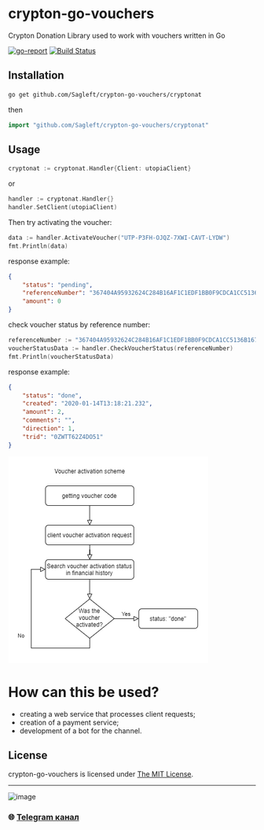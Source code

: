 # crypton-go-vouchers
Crypton Donation Library used to work with vouchers written in Go

[![go-report](https://goreportcard.com/badge/github.com/Sagleft/crypton-go-vouchers)](https://goreportcard.com/report/github.com/Sagleft/crypton-go-vouchers)
[![Build Status](https://travis-ci.org/sagleft/crypton-go-vouchers.svg?branch=main)](https://travis-ci.org/sagleft/crypton-go-vouchers)

## Installation

```bash
go get github.com/Sagleft/crypton-go-vouchers/cryptonat
```

then

```go
import "github.com/Sagleft/crypton-go-vouchers/cryptonat"
```

Usage
-------

```go
cryptonat := cryptonat.Handler{Client: utopiaClient}
```

or

```go
handler := cryptonat.Handler{}
handler.SetClient(utopiaClient)
```

Then try activating the voucher:

```go
data := handler.ActivateVoucher("UTP-P3FH-OJQZ-7XWI-CAVT-LYDW")
fmt.Println(data)
```

response example:

```json
{
	"status": "pending",
	"referenceNumber": "367404A95932624C284B16AF1C1EDF1BB0F9CDCA1CC5136B167378BBF933FAD8",
	"amount": 0
}
```

check voucher status by reference number:

```go
referenceNumber := "367404A95932624C284B16AF1C1EDF1BB0F9CDCA1CC5136B167378BBF933FAD8"
voucherStatusData := handler.CheckVoucherStatus(referenceNumber)
fmt.Println(voucherStatusData)
```

response example:

```json
{
	"status": "done",
	"created": "2020-01-14T13:18:21.232",
	"amount": 2,
	"comments": "",
	"direction": 1,
	"trid": "0ZWTT62Z4DO51"
}
```

![scheme](https://github.com/Sagleft/crypton-go-vouchers/raw/main/assets/voucher_activation.png)

# How can this be used?
* creating a web service that processes client requests;
* creation of a payment service;
* development of a bot for the channel.

License
-------

crypton-go-vouchers is licensed under [The MIT License](LICENSE).

---

![image](https://github.com/Sagleft/Sagleft/raw/master/image.png)

### :globe_with_meridians: [Telegram канал](https://t.me/+VIvd8j6xvm9iMzhi)
